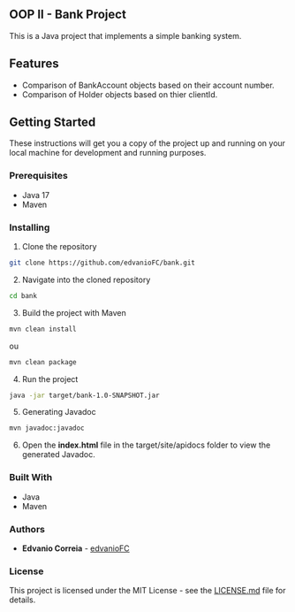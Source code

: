 ## OOP II - Bank Project

This is a Java project that implements a simple banking system.

## Features

- Comparison of BankAccount objects based on their account number.
- Comparison of Holder objects based on thier clientId.

## Getting Started

These instructions will get you a copy of the project up and running on your local machine for development and running purposes.

### Prerequisites

- Java 17
- Maven
  
### Installing

1. Clone the repository

```bash
git clone https://github.com/edvanioFC/bank.git
```
2. Navigate into the cloned repository

```bash
cd bank
```
3. Build the project with Maven

```bash
mvn clean install 
```
ou

```bash
mvn clean package
```
4. Run the project
```bash
java -jar target/bank-1.0-SNAPSHOT.jar
```
5. Generating Javadoc
```bash
mvn javadoc:javadoc
```
6. Open the **index.html** file in the target/site/apidocs folder to view the generated Javadoc.

### Built With
* Java
* Maven

### Authors
* **Edvanio Correia** - [edvanioFC](https://github.com/edvanioFC)

### License
This project is licensed under the MIT License - see the [LICENSE.md](LICENSE.md) file for details.
